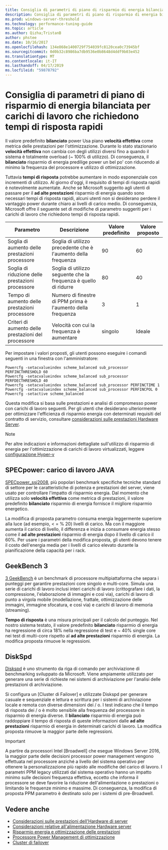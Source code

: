 ```yaml
---
title: Consiglia di parametri di piano di risparmio di energia bilanciata per tempi di risposta rapidi
description: Consiglia di parametri di piano di risparmio di energia bilanciata per tempi di risposta rapidi
ms.prod: windows-server-threshold
ms.technology: performance-tuning-guide
ms.topic: article
ms.author: Qizha;TristanB
author: phstee
ms.date: 10/16/2017
ms.openlocfilehash: 134e868e1400729f754039fc8120cea0c73945bf
ms.sourcegitcommit: 0d0b32c8986ba7db9536e0b8648d4ddf9b03e452
ms.translationtype: MT
ms.contentlocale: it-IT
ms.lasthandoff: 04/17/2019
ms.locfileid: "59878792"
---
```

# <a name="recommended-balanced-power-plan-parameters-for-workloads-requiring-quick-response-times"></a>Consiglia di parametri di piano di risparmio di energia bilanciata per carichi di lavoro che richiedono tempi di risposta rapidi

Il valore predefinito **bilanciato** power Usa piano **velocità effettiva** come metrica delle prestazioni per l'ottimizzazione. Durante lo stato stazionario **velocità effettiva** non cambia con degli utilizzi diversi fino a quando il sistema è totalmente overload (~ 100% di utilizzo).  Di conseguenza, il **bilanciato** risparmio di energia predilige power un bel po' con riducendo al minimo la frequenza del processore e utilizzo di ottimizzazione.

Tuttavia **tempi di risposta** potrebbe aumentare in modo esponenziale con incrementi di utilizzo. Al giorno d'oggi, il requisito di tempi di risposta rapidi è notevolmente aumentate. Anche se Microsoft suggerito agli utenti di passare per il **ad alte prestazioni** risparmio di energia quando sono necessari tempi di risposta rapidi, alcuni utenti non si desiderano perdere il vantaggio power durante chiaro ai livelli di carico medio. Di conseguenza, Microsoft offre il seguente set di modifiche di parametro suggeriti per i carichi di lavoro che richiedono tempi di risposta rapidi.


| Parametro | Descrizione | Valore predefinito | Valore proposto |
|------------------------|--------------------------------------------------------------------------------------------------------------------------------------------------------|----------------------------------------------------------------------------------|-----------------------------------------------------------------------------------------------------------------------------------------------------------|
| Soglia di aumento delle prestazioni processore | Soglia di utilizzo precedente che è l'aumento della frequenza | 90 | 60 |
| Soglia di riduzione delle prestazioni processore | Soglia di utilizzo seguente che la frequenza è quello di ridurre | 80 | 40 |
| Tempo di aumento delle prestazioni processore | Numero di finestre di PPM prima è l'aumento della frequenza | 3 | 1 |
| Criteri di aumento delle prestazioni del processore | Velocità con cui la frequenza è aumentare | singolo | Ideale |

Per impostare i valori proposti, gli utenti possono eseguire i comandi seguenti in una finestra con l'amministratore:

``` syntax
Powercfg -setacvalueindex scheme_balanced sub_processor PERFINCTHRESHOLD 60
Powercfg -setacvalueindex scheme_balanced sub_processor PERFDECTHRESHOLD 40
Powercfg -setacvalueindex scheme_balanced sub_processor PERFINCTIME 1
Powercfg -setacvalueindex scheme_balanced sub_processor PERFINCPOL 0
Powercfg -setactive scheme_balanced
```

Questa modifica si basa sulle prestazioni e analisi di compromesso power con carichi di lavoro seguenti. Per gli utenti che desiderano ulteriormente per ottimizzare l'efficienza di risparmio energia con determinati requisiti del contratto di servizio, consultare [considerazioni sulle prestazioni Hardware Server](../power.md).

>[!Note]
> Per altre indicazioni e informazioni dettagliate sull'utilizzo di risparmio di energia per l'ottimizzazione di carichi di lavoro virtualizzati, leggere [configurazione Hyper-v](../../role/hyper-v-server/configuration.md)

## <a name="specpower--java-workload"></a>SPECpower: carico di lavoro JAVA

[SPECpower\_ssj2008](http://spec.org/power_ssj2008/), più popolari benchmark specifiche tecniche standard di settore per le caratteristiche di potenza e prestazioni del server, viene usato per controllare l'impatto di risparmio energia. Dal momento che utilizza solo **velocità effettiva** come metrica di prestazioni, il valore predefinito **bilanciato** risparmio di energia fornisce il migliore risparmio energetico.

La modifica di proposta parametro consuma energia leggermente superiore alla luce (ad esempio, < = % 20) livelli di carico. Ma con il maggiore aumenta il carico di livello, il differenza e inizia a consumare energia stesso come il **ad alte prestazioni** risparmio di energia dopo il livello di carico il 60%. Per usare i parametri della modifica proposta, gli utenti devono tenere il costo dell'energia media per i livelli di carico elevato durante la pianificazione della capacità per i rack.

## <a name="geekbench-3"></a>GeekBench 3

[3 GeekBench](http://www.geekbench.com/geekbench3/) è un benchmark di processore multipiattaforma che separa i punteggi per garantire prestazioni core singolo e multi-core. Simula una serie di carichi di lavoro inclusi interi carichi di lavoro (crittografare i dati, la compressione, l'elaborazione di immagini e così via), carichi di lavoro di punto a virgola mobile (modellazione, frattale, ottimizzazione delle immagini, immagine sfocatura, e così via) e carichi di lavoro di memoria (streaming).

**Tempo di risposta** è una misura principali per il calcolo del punteggio. Nel nostro sistema testato, il valore predefinito **bilanciato** risparmio di energia ha regressione di circa 18% nella regressione di test e ~ 40% single core nei test di multi-core rispetto al **ad alte prestazioni** risparmio di energia. La modifica proposta rimuove le regressioni.

## <a name="diskspd"></a>DiskSpd

[Diskspd](https://en.wikipedia.org/wiki/Diskspd) è uno strumento da riga di comando per archiviazione di benchmarking sviluppato da Microsoft. Viene ampiamente utilizzato per generare una serie di richieste nei sistemi di archiviazione per l'analisi delle prestazioni di archiviazione.

Si configura un [Cluster di Failover] e utilizzate Diskspd per generare casuale e sequenziale e lettura e scrittura per i sistemi di archiviazione locale e remota con diverse dimensioni dei / o. I test indicano che il tempo di risposta dei / o è molto sensibile alla frequenza del processore in risparmio di energia diverse. Il **bilanciato** risparmio di energia può raddoppiare il tempo di risposta di queste informazioni dalle **ad alte prestazioni** risparmio di energia in determinati carichi di lavoro. La modifica proposta rimuove la maggior parte delle regressioni.

>[!Important]
>A partire da processori Intel [Broadwell] che esegue Windows Server 2016, la maggior parte delle decisioni processor power management vengono effettuata nel processore anziché a livello del sistema operativo per ottenere la personalizzazione più rapido alle modifiche del carico di lavoro. I parametri PPM legacy utilizzati dal sistema operativo hanno un impatto minimo sulle decisioni frequenza effettiva, eccetto che informa il processore se deve favorire la riduzione dell'alimentazione o prestazioni o limitando le frequenze minimo e massime. Di conseguenza, la modifica di proposta PPM parametro è destinato solo per i sistemi di pre-Broadwell.

## <a name="see-also"></a>Vedere anche
- [Considerazioni sulle prestazioni dell'Hardware di server](../index.md)
- [Considerazioni relative all'alimentazione Hardware server](../power.md)
- [Risparmio energia e ottimizzazione delle prestazioni](power-performance-tuning.md)
- [Processore Power Management di ottimizzazione](processor-power-management-tuning.md)
- [Cluster di failover](https://technet.microsoft.com/library/cc725923.aspx)
